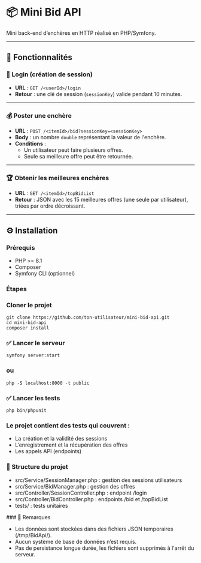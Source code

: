 # 📦 Mini Bid API

Mini back-end d’enchères en HTTP réalisé en PHP/Symfony.

---

## 🚀 Fonctionnalités

### 🔐 Login (création de session)
- **URL** : `GET /<userId>/login`
- **Retour** : une clé de session (`sessionKey`) valide pendant 10 minutes.

---

### 💰 Poster une enchère
- **URL** : `POST /<itemId>/bid?sessionKey=<sessionKey>`
- **Body** : un nombre `double` représentant la valeur de l'enchère.
- **Conditions** :
  - Un utilisateur peut faire plusieurs offres.
  - Seule sa meilleure offre peut être retournée.

---

### 🏆 Obtenir les meilleures enchères
- **URL** : `GET /<itemId>/topBidList`
- **Retour** : JSON avec les 15 meilleures offres (une seule par utilisateur), triées par ordre décroissant.

---

## ⚙️ Installation

### Prérequis
- PHP >= 8.1
- Composer
- Symfony CLI (optionnel)

### Étapes

### Cloner le projet
    git clone https://github.com/ton-utilisateur/mini-bid-api.git
    cd mini-bid-api
    composer install

### ✅ Lancer le serveur
    symfony server:start
### ou
    php -S localhost:8000 -t public

### ✅ Lancer les tests
    php bin/phpunit

### Le projet contient des tests qui couvrent :
- La création et la validité des sessions
- L’enregistrement et la récupération des offres
- Les appels API (endpoints)

### 📁 Structure du projet
- src/Service/SessionManager.php : gestion des sessions utilisateurs
- src/Service/BidManager.php : gestion des offres
- src/Controller/SessionController.php : endpoint /login
- src/Controller/BidController.php : endpoints /bid et /topBidList
- tests/ : tests unitaires

### 📌 Remarques
- Les données sont stockées dans des fichiers JSON temporaires (/tmp/BidApi/).
- Aucun système de base de données n’est requis.
- Pas de persistance longue durée, les fichiers sont supprimés à l'arrêt du serveur.

